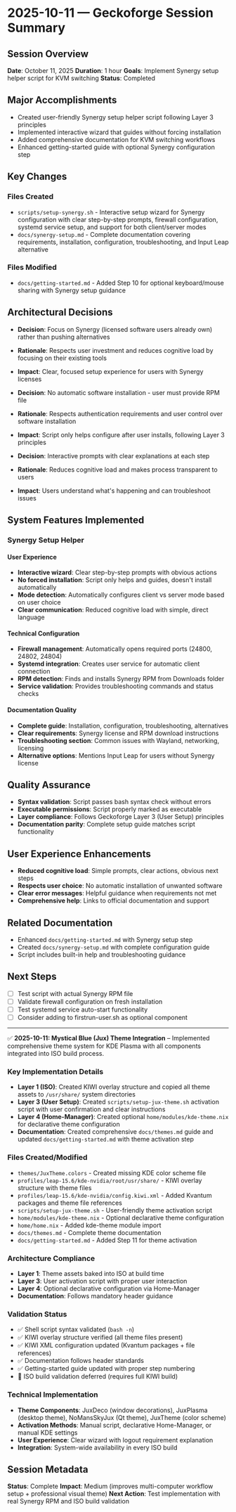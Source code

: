 # 2025-10-11 — Geckoforge Session Summary

## Session Overview
**Date**: October 11, 2025
**Duration**: 1 hour
**Goals**: Implement Synergy setup helper script for KVM switching
**Status**: Completed

## Major Accomplishments
- Created user-friendly Synergy setup helper script following Layer 3 principles
- Implemented interactive wizard that guides without forcing installation
- Added comprehensive documentation for KVM switching workflows
- Enhanced getting-started guide with optional Synergy configuration step

## Key Changes

### Files Created
- `scripts/setup-synergy.sh` - Interactive setup wizard for Synergy configuration with clear step-by-step prompts, firewall configuration, systemd service setup, and support for both client/server modes
- `docs/synergy-setup.md` - Complete documentation covering requirements, installation, configuration, troubleshooting, and Input Leap alternative

### Files Modified
- `docs/getting-started.md` - Added Step 10 for optional keyboard/mouse sharing with Synergy setup guidance

## Architectural Decisions
- **Decision**: Focus on Synergy (licensed software users already own) rather than pushing alternatives
- **Rationale**: Respects user investment and reduces cognitive load by focusing on their existing tools
- **Impact**: Clear, focused setup experience for users with Synergy licenses

- **Decision**: No automatic software installation - user must provide RPM file
- **Rationale**: Respects authentication requirements and user control over software installation
- **Impact**: Script only helps configure after user installs, following Layer 3 principles

- **Decision**: Interactive prompts with clear explanations at each step
- **Rationale**: Reduces cognitive load and makes process transparent to users
- **Impact**: Users understand what's happening and can troubleshoot issues

## System Features Implemented

### Synergy Setup Helper
#### User Experience
- **Interactive wizard**: Clear step-by-step prompts with obvious actions
- **No forced installation**: Script only helps and guides, doesn't install automatically
- **Mode detection**: Automatically configures client vs server mode based on user choice
- **Clear communication**: Reduced cognitive load with simple, direct language

#### Technical Configuration
- **Firewall management**: Automatically opens required ports (24800, 24802, 24804)
- **Systemd integration**: Creates user service for automatic client connection
- **RPM detection**: Finds and installs Synergy RPM from Downloads folder
- **Service validation**: Provides troubleshooting commands and status checks

#### Documentation Quality
- **Complete guide**: Installation, configuration, troubleshooting, alternatives
- **Clear requirements**: Synergy license and RPM download instructions
- **Troubleshooting section**: Common issues with Wayland, networking, licensing
- **Alternative options**: Mentions Input Leap for users without Synergy license

## Quality Assurance
- **Syntax validation**: Script passes bash syntax check without errors
- **Executable permissions**: Script properly marked as executable
- **Layer compliance**: Follows Geckoforge Layer 3 (User Setup) principles
- **Documentation parity**: Complete setup guide matches script functionality

## User Experience Enhancements
- **Reduced cognitive load**: Simple prompts, clear actions, obvious next steps
- **Respects user choice**: No automatic installation of unwanted software
- **Clear error messages**: Helpful guidance when requirements not met
- **Comprehensive help**: Links to official documentation and support

## Related Documentation
- Enhanced `docs/getting-started.md` with Synergy setup step
- Created `docs/synergy-setup.md` with complete configuration guide
- Script includes built-in help and troubleshooting guidance

## Next Steps
- [ ] Test script with actual Synergy RPM file
- [ ] Validate firewall configuration on fresh installation
- [ ] Test systemd service auto-start functionality
- [ ] Consider adding to firstrun-user.sh as optional component

---

✅ **2025-10-11: Mystical Blue (Jux) Theme Integration** – Implemented comprehensive theme system for KDE Plasma with all components integrated into ISO build process.

### Key Implementation Details
- **Layer 1 (ISO)**: Created KIWI overlay structure and copied all theme assets to `/usr/share/` system directories
- **Layer 3 (User Setup)**: Created `scripts/setup-jux-theme.sh` activation script with user confirmation and clear instructions
- **Layer 4 (Home-Manager)**: Created optional `home/modules/kde-theme.nix` for declarative theme configuration
- **Documentation**: Created comprehensive `docs/themes.md` guide and updated `docs/getting-started.md` with theme activation step

### Files Created/Modified
- `themes/JuxTheme.colors` - Created missing KDE color scheme file
- `profiles/leap-15.6/kde-nvidia/root/usr/share/` - KIWI overlay structure with theme files
- `profiles/leap-15.6/kde-nvidia/config.kiwi.xml` - Added Kvantum packages and theme file references
- `scripts/setup-jux-theme.sh` - User-friendly theme activation script
- `home/modules/kde-theme.nix` - Optional declarative theme configuration
- `home/home.nix` - Added kde-theme module import
- `docs/themes.md` - Complete theme documentation
- `docs/getting-started.md` - Added Step 11 for theme activation

### Architecture Compliance
- **Layer 1**: Theme assets baked into ISO at build time
- **Layer 3**: User activation script with proper user interaction
- **Layer 4**: Optional declarative configuration via Home-Manager
- **Documentation**: Follows mandatory header guidance

### Validation Status
- ✅ Shell script syntax validated (`bash -n`)
- ✅ KIWI overlay structure verified (all theme files present)
- ✅ KIWI XML configuration updated (Kvantum packages + file references)
- ✅ Documentation follows header standards
- ✅ Getting-started guide updated with proper step numbering
- 🔄 ISO build validation deferred (requires full KIWI build)

### Technical Implementation
- **Theme Components**: JuxDeco (window decorations), JuxPlasma (desktop theme), NoMansSkyJux (Qt theme), JuxTheme (color scheme)
- **Activation Methods**: Manual script, declarative Home-Manager, or manual KDE settings
- **User Experience**: Clear wizard with logout requirement explanation
- **Integration**: System-wide availability in every ISO build

## Session Metadata
**Status**: Complete
**Impact**: Medium (improves multi-computer workflow setup + professional visual theme)
**Next Action**: Test implementation with real Synergy RPM and ISO build validation
